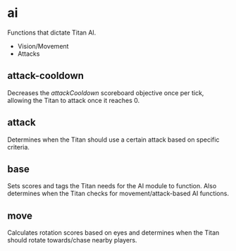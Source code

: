 # ai 
Functions that dictate Titan AI.

  - Vision/Movement
  - Attacks

## attack-cooldown
Decreases the *attackCooldown* scoreboard objective once per tick, allowing the Titan to attack once it reaches 0.

## attack
Determines when the Titan should use a certain attack based on specific criteria.

## base
Sets scores and tags the Titan needs for the AI module to function.  Also determines when the Titan checks for movement/attack-based AI functions.

## move
Calculates rotation scores based on eyes and determines when the Titan should rotate towards/chase nearby players.
